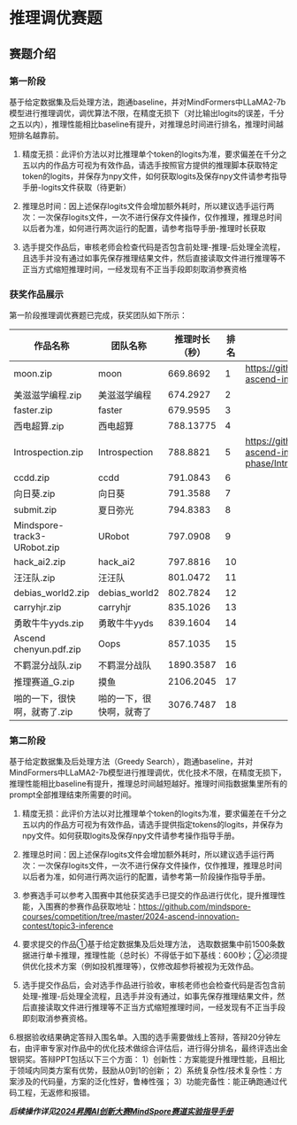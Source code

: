 # 推理调优赛题

## 赛题介绍

### 第一阶段

基于给定数据集及后处理方法，跑通baseline，并对MindFormers中LLaMA2-7b模型进行推理调优，调优算法不限，在精度无损下（对比输出logits的误差，千分之五以内），推理性能相比baseline有提升，对推理总时间进行排名，推理时间越短排名越靠前。

1. 精度无损：此评价方法以对比推理单个token的logits为准，要求偏差在千分之五以内的作品方可视为有效作品，请选手按照官方提供的推理脚本获取特定token的logits，并保存为npy文件，如何获取logits及保存npy文件请参考指导手册-logits文件获取（待更新）

2. 推理总时间：因上述保存logits文件会增加额外耗时，所以建议选手运行两次：一次保存logits文件，一次不进行保存文件操作，仅作推理，推理总时间以后者为准，如何进行两次运行的配置，请参考指导手册-推理时长获取

3. 选手提交作品后，审核老师会检查代码是否包含前处理-推理-后处理全流程，且选手并没有通过如事先保存推理结果文件，然后直接读取文件进行推理等不正当方式缩短推理时间，一经发现有不正当手段即刻取消参赛资格


### 获奖作品展示

第一阶段推理调优赛题已完成，获奖团队如下所示：

| 作品名称 | 团队名称 | 推理时长（秒） |  排名  | 作品链接 |
|-------|-------|-------|  -------| -------| 
| moon.zip         | moon       | 669.8692       | 1    | https://github.com/JoegameZhou/competition/tree/master/2024-ascend-innovation-contest/topic3-inference/first-phase/moon  |
| 美滋滋学编程.zip | 美滋滋学编程 | 674.2927       | 2     |     |
| faster.zip       | faster     | 679.9595       | 3    |     |
| 西电超算.zip     | 西电超算   | 788.13775      | 4     |    | 
| Introspection.zip| Introspection| 788.8821       |5      |  https://github.com/JoegameZhou/competition/tree/master/2024-ascend-innovation-contest/topic3-inference/first-phase/Introspection   |
| ccdd.zip         | ccdd       | 791.0843       | 6     |     |
| 向日葵.zip       | 向日葵     | 791.3588       | 7     |   |  
| submit.zip       | 夏日弥光   | 794.8383       | 8     |     |
| Mindspore-track3-URobot.zip | URobot   | 797.0908 |  9    |    | 
| hack_ai2.zip     | hack_ai2   | 797.8816       |  10    |     |
| 汪汪队.zip   | 汪汪队     | 801.0472       | 11   |     |
| debias_world2.zip   | debias_world2 | 802.7824    | 12       |     |
| carryhjr.zip                  | carryhjr     | 835.1026    | 13        |     |
| 勇敢牛牛yyds.zip              | 勇敢牛牛yyds | 839.1604    | 14  |     |
| Ascend chenyun.pdf.zip        | Oops         | 857.1035    | 15   |     |
| 不羁混分战队.zip              | 不羁混分战队 | 1890.3587   | 16  |     |
| 推理赛道_G.zip                | 摸鱼         | 2106.2045   | 17   |     |
| 啪的一下，很快啊，就寄了.zip | 啪的一下，很快啊，就寄了 | 3076.7487   | 18  |   |


### 第二阶段

基于给定数据集及后处理方法（Greedy Search），跑通baseline，并对MindFormers中LLaMA2-7b模型进行推理调优，优化技术不限，在精度无损下，推理性能相比baseline有提升，推理总时间越短越好。推理时间指数据集里所有的prompt全部推理结束所需要的时间。
1. 精度无损：此评价方法以对比推理单个token的logits为准，要求偏差在千分之五以内的作品方可视为有效作品，请选手提供指定tokens的logits，并保存为npy文件。如何获取logits及保存npy文件请参考操作指导手册。

2. 推理总时间：因上述保存logits文件会增加额外耗时，所以建议选手运行两次：一次保存logits文件，一次不进行保存文件操作，仅作推理，推理总时间以后者为准，如何进行两次运行的配置，请参考第一阶段操作指导手册。

3. 参赛选手可以参考入围赛中其他获奖选手已提交的作品进行优化，提升推理性能，入围赛的参赛作品获取地址：https://github.com/mindspore-courses/competition/tree/master/2024-ascend-innovation-contest/topic3-inference

4. 要求提交的作品①基于给定数据集及后处理方法， 选取数据集中前1500条数据进行单卡推理，推理性能（总时长）不得低于如下基线：600秒；②必须提供优化技术方案（例如投机推理等），仅修改超参将被视为无效作品。

5. 选手提交作品后，会对选手作品进行验收，审核老师也会检查代码是否包含前处理-推理-后处理全流程，且选手并没有通过，如事先保存推理结果文件，然后直接读取文件进行推理等不正当方式缩短推理时间，一经发现有不正当手段即刻取消参赛资格。

6.根据验收结果确定答辩入围名单。入围的选手需要做线上答辩，答辩20分钟左右，由评审专家对作品中的优化技术做综合评估后，进行得分排名，最终评选出金银铜奖。答辩PPT包括以下三个方面：
1）创新性：方案能提升推理性能，且相比于领域内同类方案有优势，鼓励从0到1的创新；
2）系统复杂性/技术复杂性：方案涉及的代码量，方案的泛化性好，鲁棒性强；
3）功能完备性：能正确跑通过代码工程，无返修和报错。


***后续操作详见[2024昇腾AI创新大赛MindSpore赛道实验指导手册](../2024昇腾AI创新大赛MindSpore赛道实验指导手册.pdf)***
